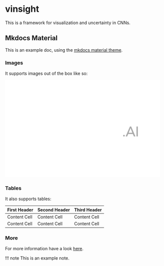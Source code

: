 # vinsight

This is a framework for visualization and uncertainty in CNNs.

## Mkdocs Material

This is an example doc, using the [mkdocs material theme](https://squidfunk.github.io/mkdocs-material/).

### Images
It supports images out of the box like so:

![Overview](assets/images/luminovo.svg)

### Tables
It also supports tables:

First Header | Second Header | Third Header
------------ | ------------- | ------------
Content Cell | Content Cell  | Content Cell
Content Cell | Content Cell  | Content Cell

### More

For more information have a look [here](https://www.mkdocs.org/user-guide/writing-your-docs/).

!!! note
    This is an example note.
    

